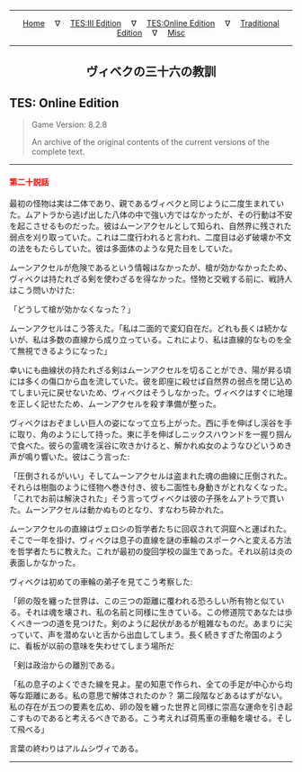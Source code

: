 
---

<!-- Jekyll Page Links -->

<center>
<a href="../../../../index.html">Home</a>
&emsp;&nabla;&emsp;
<a href="../../../index-tes3.html">TES:III Edition</a>
&emsp;&nabla;&emsp;
<a href="../../../index-teso.html">TES:Online Edition</a>
&emsp;&nabla;&emsp;
<a href="../../../index-traditional.html">Traditional Edition</a>
&emsp;&nabla;&emsp;
<a href="../../../index-misc.html">Misc</a>
</center>

<!-- Markdown Body Below: -->

---

<center>
<h2><span style="font-family:Georgia">ヴィベクの三十六の教訓</span></h2>
</center>

## TES: Online Edition

> Game Version: 8.2.8
>
> An archive of the original contents of the current versions of the complete text.

---

#### <span style="color:red">第二十説話</span>

最初の怪物は実は二体であり、親であるヴィベクと同じように二度生まれていた。ムアトラから逃げ出した八体の中で強い方ではなかったが、その行動は不安を起こさせるものだった。彼はムーンアクセルとして知られ、自然界に残された弱点を刈り取っていた。これは二度行われると言われ、二度目は必ず破壊か不文の法をもたらしていた。彼は多面体のような見た目をしていた。

ムーンアクセルが危険であるという情報はなかったが、槍が効かなかったため、ヴィベクは持たれざる剣を使わざるを得なかった。怪物と交戦する前に、戦詩人はこう問いかけた:

「どうして槍が効かなくなった？」

ムーンアクセルはこう答えた。「私は二面的で変幻自在だ。どれも長くは続かないが、私は多数の直線から成り立っている。これにより、私は直線的なものを全て無視できるようになった」

幸いにも曲線状の持たれざる剣はムーンアクセルを切ることができ、陽が昇る頃には多くの傷口から血を流していた。彼を即座に殺せば自然界の弱点を閉じ込めてしまい元に戻せないため、ヴィベクはそうしなかった。ヴィベクはすぐに地理を正しく記せたため、ムーンアクセルを殺す準備が整った。

ヴィベクはおぞましい巨人の姿になって立ち上がった。西に手を伸ばし渓谷を手に取り、角のようにして持った。東に手を伸ばしニックスハウンドを一握り掴んで食べた。彼らの霊魂を渓谷に吹きかけると、解かれぬ女のようなひどいうめき声が鳴り響いた。彼はこう言った:

「圧倒されるがいい」そしてムーンアクセルは盗まれた魂の曲線に圧倒された。それらは樹脂のように怪物へ巻き付き、彼も二面性も身動きがとれなくなった。
「これでお前は解決された」そう言ってヴィベクは彼の子孫をムアトラで貫いた。ムーンアクセルは動かぬものとなり、すなわち砕かれた。

ムーンアクセルの直線はヴェロシの哲学者たちに回収されて洞窟へと運ばれた。そこで一年を掛け、ヴィベクは息子の直線を謎の車輪のスポークへと変える方法を哲学者たちに教えた。これが最初の旋回学校の誕生であった。それ以前は炎の表面しかなかった。

ヴィベクは初めての車輪の弟子を見てこう考察した:

「卵の殻を纏った世界は、この三つの距離に覆われる恐ろしい所有物と似ている。それは魂を壊され、私の名前と同様に生きている。この修道院であなたは歩くべき一つの道を見つけた。剣のように起伏があるが粗雑なものだ。あまりに尖っていて、声を潜めないと舌から出血してしまう。長く続きすぎた帝国のように、看板が以前の意味を失わせてしまう場所だ

「剣は政治からの離別である。

「私の息子のよくできた線を見よ。星の知恵で作られ、全ての手足が中心から均等な距離にある。私の意思で解体されたのか？ 第二段階などあるはずがない。私の存在が五つの要素を広め、卵の殻を纏った世界と同様に崇高な運命を引き起こすものであると考えるべきである。こう考えれば荷馬車の車軸を壊せる。そして飛べる」

言葉の終わりはアルムシヴィである。

---
